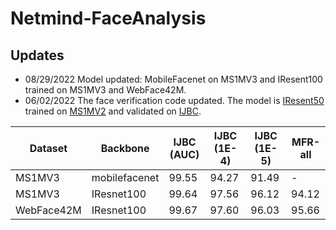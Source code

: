 # Netmind-FaceAnalysis

## Updates
 * 08/29/2022 Model updated: MobileFacenet on MS1MV3 and IResent100 trained on MS1MV3 and WebFace42M.
 * 06/02/2022 The face verification code updated. The model is [IResent50](https://arxiv.org/abs/2004.04989) trained on [MS1MV2](https://github.com/deepinsight/insightface/tree/master/recognition/_datasets_) and validated on [IJBC](https://github.com/deepinsight/insightface/tree/master/recognition/_datasets_).


Dataset | Backbone | IJBC (AUC) | IJBC (1E-4) | IJBC (1E-5) | MFR-all
--- | --- | --- | --- |--- | ---
MS1MV3 | mobilefacenet | 99.55 | 94.27 | 91.49 | - 
MS1MV3 | IResnet100 | 99.64 | 97.56 | 96.12 | 94.12 
WebFace42M | IResnet100 | 99.67 | 97.60 | 96.03 | 95.66

